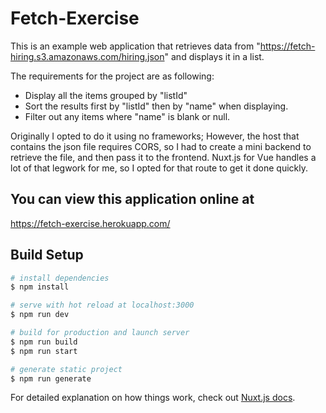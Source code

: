 # Fetch-Exercise

This is an example web application that retrieves data from "https://fetch-hiring.s3.amazonaws.com/hiring.json" and displays it in a list.

The requirements for the project are as following:
<ul>
    <li>Display all the items grouped by "listId"</li>
    <li>Sort the results first by "listId" then by "name" when displaying.</li>
    <li>Filter out any items where "name" is blank or null.</li>
</ul>

Originally I opted to do it using no frameworks; However, the host that contains the json file requires CORS, so I had to create a mini backend to retrieve the file, and then pass it to the frontend. Nuxt.js for Vue handles a lot of that legwork for me, so I opted for that route to get it done quickly. 


## You can view this application online at
<https://fetch-exercise.herokuapp.com/>

## Build Setup

```bash
# install dependencies
$ npm install

# serve with hot reload at localhost:3000
$ npm run dev

# build for production and launch server
$ npm run build
$ npm run start

# generate static project
$ npm run generate
```

For detailed explanation on how things work, check out [Nuxt.js docs](https://nuxtjs.org).
